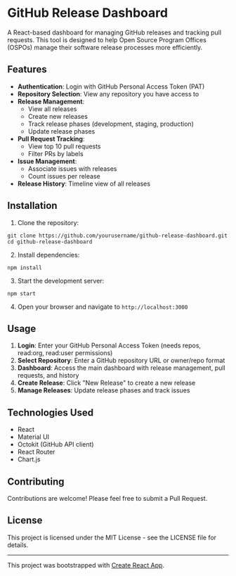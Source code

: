 # GitHub Release Dashboard

A React-based dashboard for managing GitHub releases and tracking pull requests. This tool is designed to help Open Source Program Offices (OSPOs) manage their software release processes more efficiently.

## Features

- **Authentication**: Login with GitHub Personal Access Token (PAT)
- **Repository Selection**: View any repository you have access to
- **Release Management**:
  - View all releases
  - Create new releases
  - Track release phases (development, staging, production)
  - Update release phases
- **Pull Request Tracking**:
  - View top 10 pull requests
  - Filter PRs by labels
- **Issue Management**:
  - Associate issues with releases
  - Count issues per release
- **Release History**: Timeline view of all releases

## Installation

1. Clone the repository:
```
git clone https://github.com/yourusername/github-release-dashboard.git
cd github-release-dashboard
```

2. Install dependencies:
```
npm install
```

3. Start the development server:
```
npm start
```

4. Open your browser and navigate to `http://localhost:3000`

## Usage

1. **Login**: Enter your GitHub Personal Access Token (needs repos, read:org, read:user permissions)
2. **Select Repository**: Enter a GitHub repository URL or owner/repo format
3. **Dashboard**: Access the main dashboard with release management, pull requests, and history
4. **Create Release**: Click "New Release" to create a new release
5. **Manage Releases**: Update release phases and track issues

## Technologies Used

- React
- Material UI
- Octokit (GitHub API client)
- React Router
- Chart.js

## Contributing

Contributions are welcome! Please feel free to submit a Pull Request.

## License

This project is licensed under the MIT License - see the LICENSE file for details.

---

This project was bootstrapped with [Create React App](https://github.com/facebook/create-react-app).